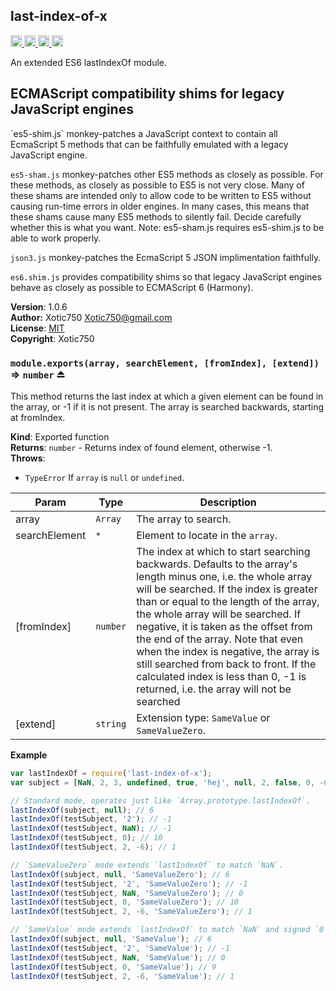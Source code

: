 <a name="module_last-index-of-x"></a>
## last-index-of-x
<a href="https://travis-ci.org/Xotic750/last-index-of-x"
title="Travis status">
<img src="https://travis-ci.org/Xotic750/last-index-of-x.svg?branch=master"
alt="Travis status" height="18">
</a>
<a href="https://david-dm.org/Xotic750/last-index-of-x"
title="Dependency status">
<img src="https://david-dm.org/Xotic750/last-index-of-x.svg"
alt="Dependency status" height="18"/>
</a>
<a href="https://david-dm.org/Xotic750/last-index-of-x#info=devDependencies"
title="devDependency status">
<img src="https://david-dm.org/Xotic750/last-index-of-x/dev-status.svg"
alt="devDependency status" height="18"/>
</a>
<a href="https://badge.fury.io/js/last-index-of-x" title="npm version">
<img src="https://badge.fury.io/js/last-index-of-x.svg"
alt="npm version" height="18">
</a>

An extended ES6 lastIndexOf module.

<h2>ECMAScript compatibility shims for legacy JavaScript engines</h2>
`es5-shim.js` monkey-patches a JavaScript context to contain all EcmaScript 5
methods that can be faithfully emulated with a legacy JavaScript engine.

`es5-sham.js` monkey-patches other ES5 methods as closely as possible.
For these methods, as closely as possible to ES5 is not very close.
Many of these shams are intended only to allow code to be written to ES5
without causing run-time errors in older engines. In many cases,
this means that these shams cause many ES5 methods to silently fail.
Decide carefully whether this is what you want. Note: es5-sham.js requires
es5-shim.js to be able to work properly.

`json3.js` monkey-patches the EcmaScript 5 JSON implimentation faithfully.

`es6.shim.js` provides compatibility shims so that legacy JavaScript engines
behave as closely as possible to ECMAScript 6 (Harmony).

**Version**: 1.0.6  
**Author:** Xotic750 <Xotic750@gmail.com>  
**License**: [MIT](&lt;https://opensource.org/licenses/MIT&gt;)  
**Copyright**: Xotic750  
<a name="exp_module_last-index-of-x--module.exports"></a>
### `module.exports(array, searchElement, [fromIndex], [extend])` ⇒ <code>number</code> ⏏
This method returns the last index at which a given element
can be found in the array, or -1 if it is not present.
The array is searched backwards, starting at fromIndex.

**Kind**: Exported function  
**Returns**: <code>number</code> - Returns index of found element, otherwise -1.  
**Throws**:

- <code>TypeError</code> If `array` is `null` or `undefined`.


| Param | Type | Description |
| --- | --- | --- |
| array | <code>Array</code> | The array to search. |
| searchElement | <code>\*</code> | Element to locate in the `array`. |
| [fromIndex] | <code>number</code> | The index at which to start searching  backwards. Defaults to the array's length minus one, i.e. the whole array  will be searched. If the index is greater than or equal to the length of  the array, the whole array will be searched. If negative, it is taken as  the offset from the end of the array. Note that even when the index is  negative, the array is still searched from back to front. If the  calculated index is less than 0, -1 is returned, i.e. the array will not  be searched |
| [extend] | <code>string</code> | Extension type: `SameValue` or `SameValueZero`. |

**Example**  
```js
var lastIndexOf = require('last-index-of-x');
var subject = [NaN, 2, 3, undefined, true, 'hej', null, 2, false, 0, -0];

// Standard mode, operates just like `Array.prototype.lastIndexOf`.
lastIndexOf(subject, null); // 6
lastIndexOf(testSubject, '2'); // -1
lastIndexOf(testSubject, NaN); // -1
lastIndexOf(testSubject, 0); // 10
lastIndexOf(testSubject, 2, -6); // 1

// `SameValueZero` mode extends `lastIndexOf` to match `NaN`.
lastIndexOf(subject, null, 'SameValueZero'); // 6
lastIndexOf(testSubject, '2', 'SameValueZero'); // -1
lastIndexOf(testSubject, NaN, 'SameValueZero'); // 0
lastIndexOf(testSubject, 0, 'SameValueZero'); // 10
lastIndexOf(testSubject, 2, -6, 'SameValueZero'); // 1

// `SameValue` mode extends `lastIndexOf` to match `NaN` and signed `0`.
lastIndexOf(subject, null, 'SameValue'); // 6
lastIndexOf(testSubject, '2', 'SameValue'); // -1
lastIndexOf(testSubject, NaN, 'SameValue'); // 0
lastIndexOf(testSubject, 0, 'SameValue'); // 9
lastIndexOf(testSubject, 2, -6, 'SameValue'); // 1
```
